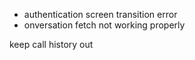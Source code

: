 * authentication screen transition error
* onversation fetch not working properly

keep call history out